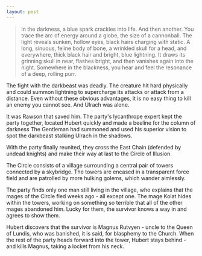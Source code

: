 ```yaml
---
layout: post
---
```

<blockquote>
In the darkness, a blue spark crackles into life. And then another. You trace the arc of energy around a globe, the size of a cannonball. The light reveals sunken, hollow eyes, black hairs charging with static. A long, sinuous, feline body of bone, a wrinkled skull for a head, and everywhere, thick black hair and bright, blue lightning. It draws its grinning skull in near, flashes bright, and then vanishes again into the night. Somewhere in the blackness, you hear and feel the resonance of a deep, rolling purr. 
</blockquote>

The fight with the darkbeast was deadly. The creature hit hard physically and could summon lightning to supercharge its attacks or attack from a distance. Even without these obvious advantages, it is no easy thing to kill an enemy you cannot see. And Ulrach was alone. 

It was Rawson that saved him. The party's lycanthrope expert kept the party together, located Hubert quickly and made a beeline for the column of darkness The Gentleman had summoned and used his superior vision to spot the darkbeast stalking Ulrach in the shadows. 

With the party finally reunited, they cross the East Chain (defended by undead knights) and make their way at last to the Circle of Illusion. 

The Circle consists of a village surrounding a central pair of towers connected by a skybridge. The towers are encased in a transparent force field and are patrolled by more hulking golems, which wander aimlessly. 

The party finds only one man still living in the village, who explains that the mages of the Circle fled weeks ago - all except one. The mage Kolat hides within the towers, working on something so terrible that all of the other mages abandoned him. Lucky for them, the survivor knows a way in and agrees to show them. 

Hubert discovers that the survivor is Magnus Rutvyen - uncle to the Queen of Lundis, who was banished, it is said, for blasphemy to the Church. When the rest of the party heads forward into the tower, Hubert stays behind - and kills Magnus, taking a locket from his neck. 